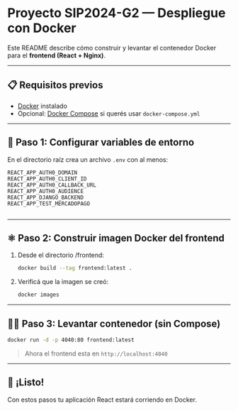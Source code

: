 # Proyecto SIP2024-G2 — Despliegue con Docker

Este README describe cómo construir y levantar el contenedor Docker para el **frontend (React + Nginx)**.

---

## 📋 Requisitos previos

- [Docker](https://docs.docker.com/get-docker/) instalado
- Opcional: [Docker Compose](https://docs.docker.com/compose/install/) si querés usar `docker-compose.yml`

---

## 🚀 Paso 1: Configurar variables de entorno

En el directorio raíz crea un archivo `.env` con al menos:

```env
REACT_APP_AUTH0_DOMAIN
REACT_APP_AUTH0_CLIENT_ID
REACT_APP_AUTH0_CALLBACK_URL
REACT_APP_AUTH0_AUDIENCE
REACT_APP_DJANGO_BACKEND
REACT_APP_TEST_MERCADOPAGO


```

---

## ⚛️ Paso 2: Construir imagen Docker del frontend

1. Desde el directorio /frontend:

   ```bash
   docker build --tag frontend:latest .
   ```

2. Verificá que la imagen se creó:

   ```bash
   docker images
   ```

---

## 🏃‍♂️ Paso 3: Levantar contenedor (sin Compose)

   ```bash
   docker run -d -p 4040:80 frontend:latest
   ```

> Ahora el frontend esta en `http://localhost:4040`

---

## 🎉 ¡Listo!

Con estos pasos tu aplicación React estará corriendo en Docker.
